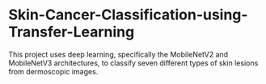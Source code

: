 # Skin-Cancer-Classification-using-Transfer-Learning
This project uses deep learning, specifically the MobileNetV2 and MobileNetV3 architectures, to classify seven different types of skin lesions from dermoscopic images.
